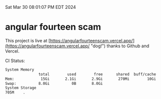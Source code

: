 Sat Mar 30 08:01:07 PM EDT 2024

# angular fourteen scam


This project is live at [https://angularfourteenscam.vercel.app/](https://angularfourteenscam.vercel.app/ "dog!") thanks to Github and Vercel.

CI Status: 

```bash
System Memory
               total        used        free      shared  buff/cache   available
Mem:            15Gi       2.1Gi       2.9Gi       270Mi        10Gi        13Gi
Swap:          8.0Gi          0B       8.0Gi
System Storage
705M	.
